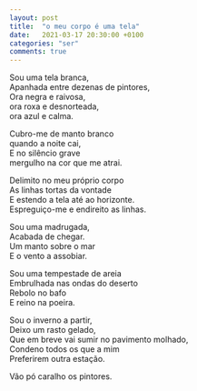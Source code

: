 ```yaml
---
layout: post
title:  "o meu corpo é uma tela"
date:   2021-03-17 20:30:00 +0100
categories: "ser"
comments: true
---
```

Sou uma tela branca,  
Apanhada entre dezenas de pintores,  
Ora negra e raivosa,  
ora roxa e desnorteada,  
ora azul e calma.  

Cubro-me de manto branco  
quando a noite cai,  
E no silêncio grave  
mergulho na cor que me atrai.  

Delimito no meu próprio corpo  
As linhas tortas da vontade  
E estendo a tela até ao horizonte.  
Espreguiço-me e endireito as linhas.  

Sou uma madrugada,  
Acabada de chegar.  
Um manto sobre o mar  
E o vento a assobiar.  

Sou uma tempestade de areia  
Embrulhada nas ondas do deserto  
Rebolo no bafo  
E reino na poeira.  

Sou o inverno a partir,  
Deixo um rasto gelado,  
Que em breve vai sumir no pavimento molhado,  
Condeno todos os que a mim  
Preferirem outra estação.  

Vão pó caralho os pintores.